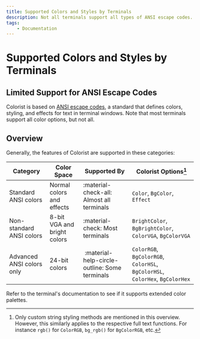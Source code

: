 ```yaml
---
title: Supported Colors and Styles by Terminals
description: Not all terminals support all types of ANSI escape codes. Get a list of which Colorist methods are supported by which terminals.
tags:
    - Documentation
---
```


# Supported Colors and Styles by Terminals
## Limited Support for ANSI Escape Codes
Colorist is based on [ANSI escape codes](https://en.wikipedia.org/wiki/ANSI_escape_code), a standard that defines colors, styling, and effects for text in terminal windows. Note that most terminals support all color options, but not all.

## Overview
Generally, the features of Colorist are supported in these categories:

<div id="terminals-color-support-table"></div>

| Category                  | Color Space                 | Supported By                                  | Colorist Options[^1]                                                         |
| ------------------------- | --------------------------- | --------------------------------------------- | ---------------------------------------------------------------------------- |
| Standard ANSI colors      | Normal colors and effects   | :material-check-all: Almost all terminals     | `Color`, `BgColor`, `Effect`                                                 |
| Non-standard ANSI colors  | 8-bit VGA and bright colors | :material-check: Most terminals               | `BrightColor`, `BgBrightColor`, `ColorVGA`, `BgColorVGA`                     |
| Advanced ANSI colors only | 24-bit colors               | :material-help-circle-outline: Some terminals | `ColorRGB`, `BgColorRGB`, `ColorHSL`, `BgColorHSL`, `ColorHex`, `BgColorHex` |

Refer to the terminal's documentation to see if it supports extended color palettes.

[^1]: Only custom string styling methods are mentioned in this overview. However, this similarly applies to the respective full text functions. For instance `rgb()` for `ColorRGB`, `bg_rgb()` for `BgColorRGB`, etc.
